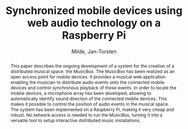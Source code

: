 --- 
title: "Synchronized mobile devices using web audio technology on a Raspberry Pi" 
abstract: "This paper describes the ongoing development of a system for the creation of a distributed musical space: the MusicBox. The MusicBox has been realized as an open access point for mobile devices. It provides a musical web application enabling the musician to distribute audio events onto the connected mobile devices and control synchronous playback of these events. In order to locate the mobile devices, a microphone array has been developed, allowing to automatically identify sound direction of the connected mobile devices. This makes it possible to control the position of audio events in the musical space. The system has been implemented on a Raspberry Pi, making it very cheap and robust. No network access is needed to run the MusicBox, turning it into a versatile tool to setup interactive distributed music installations." 
address: "London" 
author: "Milde, Jan-Torsten"
webAuthor: "Jan-Torsten Milde" 
booktitle: "Proceedings of the International Web Audio Conference" 
editor: "Thalmann, Florian and Ewert, Sebastian" 
month: "August"
pages: "" 
publisher: "Queen Mary University of London" 
series: "WAC '17"
track: "Poster"  
year: "2017" 
id: "2017_EA_84" 
tags: year2017
media: none 
pdflink: /_data/papers/pdf/2017/2017_84.pdf
ISSN: 2663-5844
---